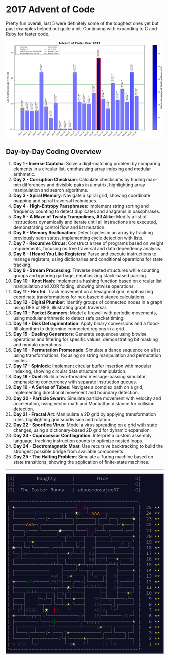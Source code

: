 # 2017 Advent of Code

Pretty fun overall, last 5 were definitely some of the toughest ones yet but past examples helped out quite a bit. Continuing with expanding to C and Ruby for faster code.

![2017 Full Run Time Plot](2017_Log_plot.png)

## Day-by-Day Coding Overview

1. **Day 1 - Inverse Captcha**: Solve a digit-matching problem by comparing elements in a circular list, emphasizing array indexing and modular arithmetic.
2. **Day 2 - Corruption Checksum**: Calculate checksums by finding max-min differences and divisible pairs in a matrix, highlighting array manipulation and search algorithms.
3. **Day 3 - Spiral Memory**: Navigate a spiral grid, showing coordinate mapping and spiral traversal techniques.
4. **Day 4 - High-Entropy Passphrases**: Implement string sorting and frequency counting to detect duplicates and anagrams in passphrases.
5. **Day 5 - A Maze of Twisty Trampolines, All Alike**: Modify a list of instructions dynamically and iterate until all instructions are executed, demonstrating control flow and list mutation.
6. **Day 6 - Memory Reallocation**: Detect cycles in an array by tracking previously seen states, implementing cycle detection with lists.
7. **Day 7 - Recursive Circus**: Construct a tree of programs based on weight requirements, focusing on tree traversal and data dependency analysis.
8. **Day 8 - I Heard You Like Registers**: Parse and execute instructions to manage registers, using dictionaries and conditional operations for state tracking.
9. **Day 9 - Stream Processing**: Traverse nested structures while counting groups and ignoring garbage, emphasizing stack-based parsing.
10. **Day 10 - Knot Hash**: Implement a hashing function based on circular list manipulation and XOR folding, showing bitwise operations.
11. **Day 11 - Hex Ed**: Track movement on a hexagonal grid, emphasizing coordinate transformations for hex-based distance calculations.
12. **Day 12 - Digital Plumber**: Identify groups of connected nodes in a graph using DFS or BFS, illustrating graph traversal.
13. **Day 13 - Packet Scanners**: Model a firewall with periodic movements, using modular arithmetic to detect safe packet timing.
14. **Day 14 - Disk Defragmentation**: Apply binary conversions and a flood-fill algorithm to determine connected regions in a grid.
15. **Day 15 - Dueling Generators**: Generate sequences using bitwise operations and filtering for specific values, demonstrating bit masking and modulo operations.
16. **Day 16 - Permutation Promenade**: Simulate a dance sequence on a list using transformations, focusing on string manipulation and permutation cycles.
17. **Day 17 - Spinlock**: Implement circular buffer insertion with modular indexing, showing circular data structure manipulation.
18. **Day 18 - Duet**: Build a two-threaded message-passing simulator, emphasizing concurrency with separate instruction queues.
19. **Day 19 - A Series of Tubes**: Navigate a complex path on a grid, implementing directional movement and boundary detection.
20. **Day 20 - Particle Swarm**: Simulate particle movement with velocity and acceleration, using vector math and Manhattan distance for collision detection.
21. **Day 21 - Fractal Art**: Manipulate a 2D grid by applying transformation rules, highlighting grid subdivision and rotation.
22. **Day 22 - Sporifica Virus**: Model a virus spreading on a grid with state changes, using a dictionary-based 2D grid for dynamic expansion.
23. **Day 23 - Coprocessor Conflagration**: Interpret a custom assembly language, tracking instruction counts to optimize nested loops.
24. **Day 24 - Electromagnetic Moat**: Use recursive backtracking to build the strongest possible bridge from available components.
25. **Day 25 - The Halting Problem**: Simulate a Turing machine based on state transitions, showing the application of finite-state machines.

---
![2017 Advent](<2017 Advent Calendar.png>)